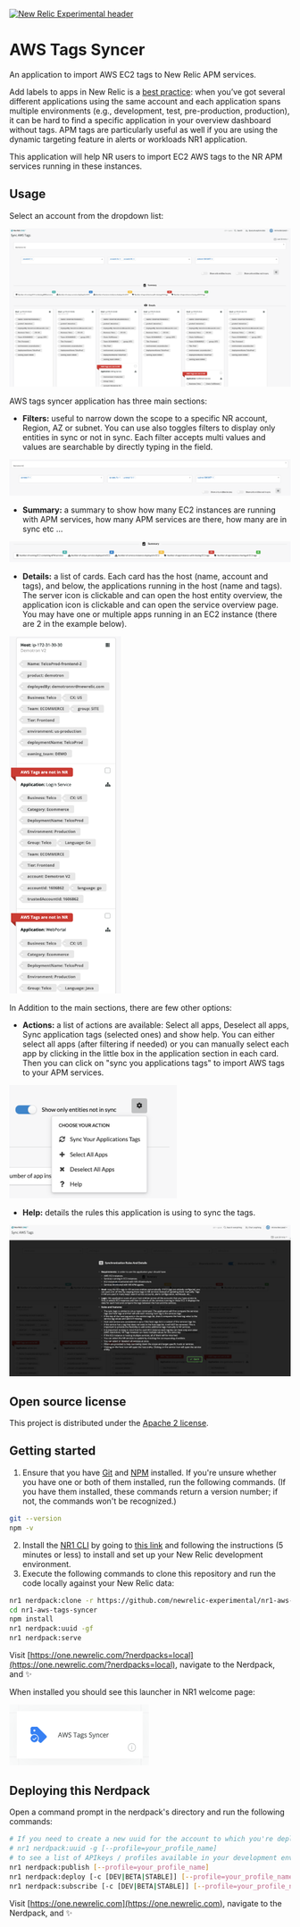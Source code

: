 [![New Relic Experimental header](https://github.com/newrelic/open-source-office/raw/master/examples/categories/images/Experimental.png)](https://github.com/newrelic/open-source-office/blob/master/examples/categories/index.md#new-relic-experimental)

# AWS Tags Syncer

An application to import AWS EC2 tags to New Relic APM services.

Add labels to apps in New Relic is a [best practice](https://docs.newrelic.com/docs/apm/new-relic-apm/guides/new-relic-apm-best-practices-guide#labels): when you’ve got several different applications using the same account and each application spans multiple environments (e.g., development, test, pre-production, production), it can be hard to find a specific application in your overview dashboard without tags. APM tags are particularly useful as well if you are using the dynamic targeting feature in alerts or workloads NR1 application.

This application will help NR users to import EC2 AWS tags to the NR APM services running in these instances. 

## Usage
Select an account from the dropdown list:

![](screenshots/mainPage.png)

AWS tags syncer application has three main sections:

* **Filters:** useful to narrow down the scope to a specific NR account, Region, AZ or subnet. You can use also toggles filters to display only entities in sync or not in sync. Each filter accepts multi values and values are searchable by directly typing in the field.

![](screenshots/filters.png)

* **Summary:** a summary to show how many EC2 instances are running with APM services, how many APM services are there, how many are in sync etc ...

![](screenshots/summary.png)

* **Details:** a list of cards. Each card has the host (name, account and tags), and below, the applications running in the host (name and tags). The server icon is clickable and can open the host entity overview, the application icon is clickable and can open the service overview page. You may have one or multiple apps running in an EC2 instance (there are 2 in the example below).

<img src="screenshots/details.png" width="200">

In Addition to the main sections, there are few other options:

* **Actions:** a list of actions are available: Select all apps, Deselect all apps,  Sync application tags (selected ones) and show help. You can either select all apps (after filtering if needed) or you can manually select each app by clicking in the little box in the application section in each card. Then you can click on "sync you applications tags" to import AWS tags to your APM services.

<img src="screenshots/actions.png" width="300">

* **Help:** details the rules this application is using to sync the tags.

![](screenshots/help.png)

## Open source license

This project is distributed under the [Apache 2 license](LICENSE).

## Getting started

1. Ensure that you have [Git](https://git-scm.com/book/en/v2/Getting-Started-Installing-Git) and [NPM](https://www.npmjs.com/get-npm) installed. If you're unsure whether you have one or both of them installed, run the following commands. (If you have them installed, these commands return a version number; if not, the commands won't be recognized.)
```bash
git --version
npm -v
```
2. Install the [NR1 CLI](https://one.newrelic.com/launcher/developer-center.launcher) by going to [this link](https://one.newrelic.com/launcher/developer-center.launcher) and following the instructions (5 minutes or less) to install and set up your New Relic development environment.
3. Execute the following commands to clone this repository and run the code locally against your New Relic data:

```bash
nr1 nerdpack:clone -r https://github.com/newrelic-experimental/nr1-aws-tags-syncer.git
cd nr1-aws-tags-syncer
npm install
nr1 nerdpack:uuid -gf
nr1 nerdpack:serve
```

Visit [https://one.newrelic.com/?nerdpacks=local](https://one.newrelic.com/?nerdpacks=local), navigate to the Nerdpack, and :sparkles:

When installed you should see this launcher in NR1 welcome page:

<img src="screenshots/launcher.png" width="250">

## Deploying this Nerdpack

Open a command prompt in the nerdpack's directory and run the following commands:

```bash
# If you need to create a new uuid for the account to which you're deploying this Nerdpack, use the following
# nr1 nerdpack:uuid -g [--profile=your_profile_name]
# to see a list of APIkeys / profiles available in your development environment, run nr1 credentials:list
nr1 nerdpack:publish [--profile=your_profile_name]
nr1 nerdpack:deploy [-c [DEV|BETA|STABLE]] [--profile=your_profile_name]
nr1 nerdpack:subscribe [-c [DEV|BETA|STABLE]] [--profile=your_profile_name]
```

Visit [https://one.newrelic.com](https://one.newrelic.com), navigate to the Nerdpack, and :sparkles:
